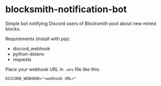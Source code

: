 # blocksmith-notification-bot
Simple bot notifying Discord users of Blocksmith pool about new mined blocks. 

Requirements (install with pip):
- discord_webhook
- python-dotenv
- requests

Place your webhook URL in `.env` file like this:

```
DISCORD_WEBHOOK="<webhook URL>"
```
